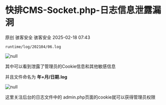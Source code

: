 #  快排CMS-Socket.php-日志信息泄露漏洞   
原创 骇客安全  骇客安全   2025-02-18 07:43  
  
```
runtime/log/202104/06.log
```  
  
  
![](https://mmbiz.qpic.cn/mmbiz_png/IePibcXn991NCztrlE4h6tSfVex97mmxl0LA0hNG6ZollPOotDcdoic2dYB8hl1jrxiaXQHIAT9G9Qo1z3ic1FnDoA/640?wx_fmt=png&from=appmsg "null")  
  
  
其中可以看到泄露了管理员的Cookie信息和其他敏感信息  
  
  
并且文件命名为 **年+月/日期.log**  
  
  
![](https://mmbiz.qpic.cn/mmbiz_png/IePibcXn991NCztrlE4h6tSfVex97mmxluVztpP6wtfMxyYzgMjrJHJkWJZ9ejGgxIhmmNKYiaUU5ashIXzBJZgg/640?wx_fmt=png&from=appmsg "null")  
  
  
这里关注后台的日志文件中的 admin.php页面的cookie就可以获得管理员权限  
  
  
  
